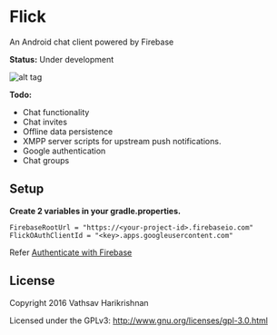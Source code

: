 # Flick
An Android chat client powered by Firebase

**Status:** Under development

![alt tag](http://www.vathsav.com/img/real_time_chat_client_using_firebase/chat_emulators.gif)

**Todo:**
* Chat functionality
* Chat invites
* Offline data persistence
* XMPP server scripts for upstream push notifications.
* Google authentication
* Chat groups

## Setup

**Create 2 variables in your gradle.properties.**

```
FirebaseRootUrl = "https://<your-project-id>.firebaseio.com"
FlickOAuthClientId = "<key>.apps.googleusercontent.com"
```

Refer [Authenticate with Firebase](https://firebase.google.com/docs/auth/android/google-signin#authenticate_with_firebase)

## License

Copyright 2016 Vathsav Harikrishnan

Licensed under the GPLv3: http://www.gnu.org/licenses/gpl-3.0.html
